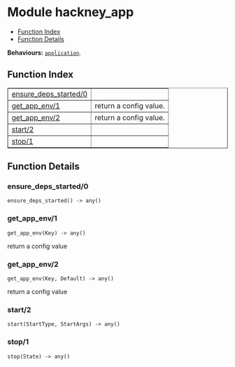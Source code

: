 

# Module hackney_app #
* [Function Index](#index)
* [Function Details](#functions)

__Behaviours:__ [`application`](application.md).

<a name="index"></a>

## Function Index ##


<table width="100%" border="1" cellspacing="0" cellpadding="2" summary="function index"><tr><td valign="top"><a href="#ensure_deps_started-0">ensure_deps_started/0</a></td><td></td></tr><tr><td valign="top"><a href="#get_app_env-1">get_app_env/1</a></td><td>return a config value.</td></tr><tr><td valign="top"><a href="#get_app_env-2">get_app_env/2</a></td><td>return a config value.</td></tr><tr><td valign="top"><a href="#start-2">start/2</a></td><td></td></tr><tr><td valign="top"><a href="#stop-1">stop/1</a></td><td></td></tr></table>


<a name="functions"></a>

## Function Details ##

<a name="ensure_deps_started-0"></a>

### ensure_deps_started/0 ###

`ensure_deps_started() -> any()`

<a name="get_app_env-1"></a>

### get_app_env/1 ###

`get_app_env(Key) -> any()`

return a config value

<a name="get_app_env-2"></a>

### get_app_env/2 ###

`get_app_env(Key, Default) -> any()`

return a config value

<a name="start-2"></a>

### start/2 ###

`start(StartType, StartArgs) -> any()`

<a name="stop-1"></a>

### stop/1 ###

`stop(State) -> any()`

